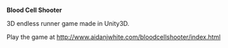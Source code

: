 <strong>Blood Cell Shooter</strong>

3D endless runner game made in Unity3D.

Play the game at http://www.aidanjwhite.com/bloodcellshooter/index.html
